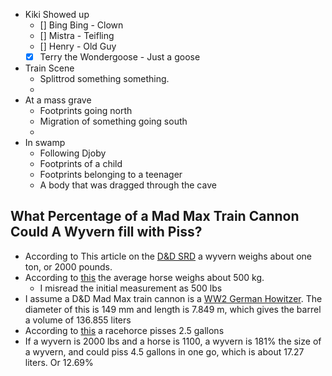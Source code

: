 
- Kiki Showed up 
	- [] Bing Bing - Clown 
	- [] Mistra - Teifling 
	- [] Henry - Old Guy
	- [x] Terry the Wondergoose - Just a goose 
- Train Scene 
	- Splittrod something something. 
	- 
- At a mass grave
	- Footprints going north
	- Migration of something going south 
	- 
- In swamp
	- Following Djoby
	- Footprints of a child
	- Footprints belonging to a teenager
	- A body that was dragged through the cave

## What Percentage of a Mad Max Train Cannon Could A Wyvern fill with Piss?
- According to This article on the [D&D SRD](https://www.dandwiki.com/wiki/SRD:Wyvern#:~:text=WYVERN%20%20%20Size%2FType%20%3A%20%20%20Large,touch%20%20...%20%2017%20more%20rows%20) a wyvern weighs about one ton, or 2000 pounds. 
- According to [this](https://horseyhooves.com/how-much-does-a-horse-weigh/#:~:text=Horse%20Weight%20and%20Height%20Chart%20%20%20,142%20-%20150%20%2027%20more%20rows%20) the average horse weighs about 500 kg. 
	- I misread the initial measurement as 500 lbs
- I assume a D&D Mad Max train cannon is a [WW2 German Howitzer](https://en.wikipedia.org/wiki/15_cm_sFH_18). The diameter of this is 149 mm and length is 7.849 m, which gives the barrel a volume of 136.855 liters
- According to [this](https://horseracingsense.com/why-do-race-horses-have-to-pee-bad/#:~:text=Horses%20typically%20pee%202.5%20gallons%20of%20urine%20a,to%20about%20two%20and%20a%20half%20gallons%20daily.) a racehorce pisses 2.5 gallons
- If a wyvern is 2000 lbs and a horse is 1100, a wyvern is 181% the size of a wyvern, and could piss 4.5 gallons in one go, which is about 17.27 liters. Or 12.69%